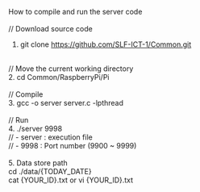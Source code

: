 How to compile and run the server code<br>
<br>
// Download source code<br>
1. git clone https://github.com/SLF-ICT-1/Common.git<br>
<br>
// Move the current working directory<br>
2. cd Common/RaspberryPi/Pi<br>
<br>
// Compile<br>
3. gcc -o server server.c -lpthread<br>
<br>
// Run<br>
4. ./server 9998<br>
// - server : execution file<br>
// - 9998 : Port number (9900 ~ 9999)<br>
<br>
5. Data store path<br>
cd ./data/{TODAY_DATE}<br>
cat {YOUR_ID}.txt  or vi {YOUR_ID}.txt<br>
<br>
